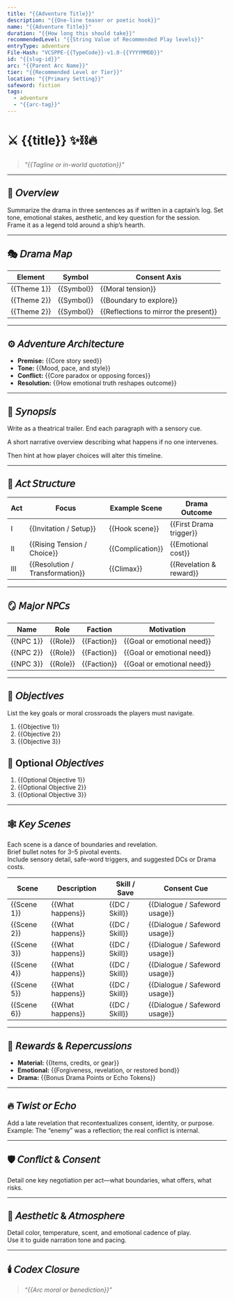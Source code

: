 ```yaml
---
title: "{{Adventure Title}}"
description: "{{One-line teaser or poetic hook}}"
name: "{{Adventure Title}}"
duration: "{{How long this should take}}"
recommendedLevel: "{{String Value of Recommended Play levels}}"
entryType: adventure
File-Hash: "VCSPPE-{{TypeCode}}-v1.0-{{YYYYMMDD}}"
id: "{{slug-id}}"
arc: "{{Parent Arc Name}}"
tier: "{{Recommended Level or Tier}}"
location: "{{Primary Setting}}"
safeword: fiction
tags:
  - adventure
  - "{{arc-tag}}"
---
```


# ⚔️ {{title}} ✨⛓️🔥  

> *"{{Tagline or in-world quotation}}"*  

---

## 🌌 𝘖𝘷𝘦𝘳𝘷𝘪𝘦𝘸  

Summarize the drama in three sentences as if written in a captain’s log. 
Set tone, emotional stakes, aesthetic,  and key question for the session.  
Frame it as a legend told around a ship’s hearth.  

---

## 🎭 𝘋𝘳𝘢𝘮𝘢 𝘔𝘢𝘱  

| Element | Symbol | Consent Axis |
|----------|---------|--------------|
| {{Theme 1}} | {{Symbol}} | {{Moral tension}} |
| {{Theme 2}} | {{Symbol}} | {{Boundary to explore}} |
| {{Theme 2}} | {{Symbol}} | {{Reflections to mirror the present}} |


---

## ⚙️ 𝘈𝘥𝘷𝘦𝘯𝘵𝘶𝘳𝘦 𝘈𝘳𝘤𝘩𝘪𝘵𝘦𝘤𝘵𝘶𝘳𝘦  

- **Premise:** {{Core story seed}}  
- **Tone:** {{Mood, pace, and style}}  
- **Conflict:** {{Core paradox or opposing forces}}  
- **Resolution:** {{How emotional truth reshapes outcome}}  

---

## 🔮 𝘚𝘺𝘯𝘰𝘱𝘴𝘪𝘴  

Write as a theatrical trailer. End each paragraph with a sensory cue.

A short narrative overview describing what happens if no one intervenes.  

Then hint at how player choices will alter this timeline.  

---

## 🧩 𝘈𝘤𝘵 𝘚𝘵𝘳𝘶𝘤𝘵𝘶𝘳𝘦  

| Act | Focus | Example Scene | Drama Outcome |
|------|--------|----------------|----------------|
| I | {{Invitation / Setup}} | {{Hook scene}} | {{First Drama trigger}} |
| II | {{Rising Tension / Choice}} | {{Complication}} | {{Emotional cost}} |
| III | {{Resolution / Transformation}} | {{Climax}} | {{Revelation & reward}} |

---

## 🪞 𝘔𝘢𝘫𝘰𝘳 𝘕𝘗𝘊𝘴  

| Name | Role | Faction | Motivation |
|------|------|----------|-------------|
| {{NPC 1}} | {{Role}} | {{Faction}} | {{Goal or emotional need}} |
| {{NPC 2}} | {{Role}} | {{Faction}} | {{Goal or emotional need}} |
| {{NPC 3}} | {{Role}} | {{Faction}} | {{Goal or emotional need}} |

---

## 🎯 𝘖𝘣𝘫𝘦𝘤𝘵𝘪𝘷𝘦𝘴  

List the key goals or moral crossroads the players must navigate.  
1. {{Objective 1}}  
2. {{Objective 2}}  
3. {{Objective 3}}  

## 🎯 Optional 𝘖𝘣𝘫𝘦𝘤𝘵𝘪𝘷𝘦𝘴  

1. {{Optional Objective 1}}  
2. {{Optional Objective 2}}  
3. {{Optional Objective 3}}  

---

## 🕸️ 𝘒𝘦𝘺 𝘚𝘤𝘦𝘯𝘦𝘴  

Each scene is a dance of boundaries and revelation.  
Brief bullet notes for 3–5 pivotal events.  
Include sensory detail, safe-word triggers, and suggested DCs or Drama costs.

| Scene | Description | Skill / Save | Consent Cue |
|--------|--------------|--------------|--------------|
| {{Scene 1}} | {{What happens}} | {{DC / Skill}} | {{Dialogue / Safeword usage}} |
| {{Scene 2}} | {{What happens}} | {{DC / Skill}} | {{Dialogue / Safeword usage}} |
| {{Scene 3}} | {{What happens}} | {{DC / Skill}} | {{Dialogue / Safeword usage}} |
| {{Scene 4}} | {{What happens}} | {{DC / Skill}} | {{Dialogue / Safeword usage}} |
| {{Scene 5}} | {{What happens}} | {{DC / Skill}} | {{Dialogue / Safeword usage}} |
| {{Scene 6}} | {{What happens}} | {{DC / Skill}} | {{Dialogue / Safeword usage}} |

---

## 💎 𝘙𝘦𝘸𝘢𝘳𝘥𝘴 & 𝘙𝘦𝘱𝘦𝘳𝘤𝘶𝘴𝘴𝘪𝘰𝘯𝘴  

- **Material:** {{Items, credits, or gear}}  
- **Emotional:** {{Forgiveness, revelation, or restored bond}}  
- **Drama:** {{Bonus Drama Points or Echo Tokens}}  

---

## 🔥 𝘛𝘸𝘪𝘴𝘵 𝘰𝘳 𝘌𝘤𝘩𝘰  

Add a late revelation that recontextualizes consent, identity, or purpose.  
Example: The “enemy” was a reflection; the real conflict is internal.  

---

## 🛡️ 𝘊𝘰𝘯𝘧𝘭𝘪𝘤𝘵 & 𝘊𝘰𝘯𝘴𝘦𝘯𝘵  

Detail one key negotiation per act—what boundaries, what offers, what risks.  

---

## 💋 𝘈𝘦𝘴𝘵𝘩𝘦𝘵𝘪𝘤 & 𝘈𝘵𝘮𝘰𝘴𝘱𝘩𝘦𝘳𝘦  

Detail color, temperature, scent, and emotional cadence of play.  
Use it to guide narration tone and pacing.  

---

## 🕯️ 𝘊𝘰𝘥𝘦𝘹 𝘊𝘭𝘰𝘴𝘶𝘳𝘦  

> *“{{Arc moral or benediction}}”*  
